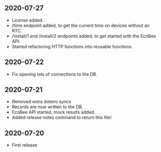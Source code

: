 ## 2020-07-27
- License added.
- /time endpoint added, to get the current time on devices without an RTC.
- /install/1 and /install/2 endpoints added, to get started with the EcoBee API.
- Started refactoring HTTP functions into reusable functions.
## 2020-07-22
- Fix opening lots of connections to the DB.
## 2020-07-21
- Removed extra dotenv syncs
- Records are now written to the DB.
- EcoBee API started, mock results added.
- Added release notes command to return this file!
## 2020-07-20
- First release